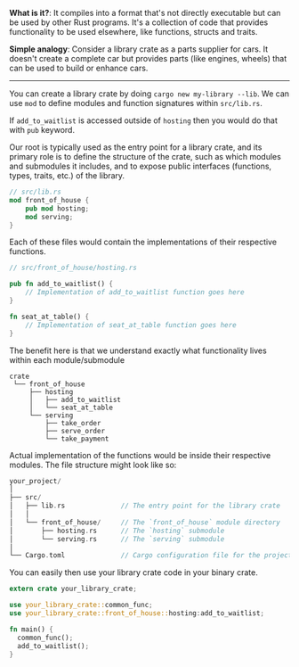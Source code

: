 **What is it?**: It compiles into a format that's not directly executable but can be used by other Rust programs. It's a collection of code that provides functionality to be used elsewhere, like functions, structs and traits.

**Simple analogy**: Consider a library crate as a parts supplier for cars. It doesn't create a complete car but provides parts (like engines, wheels) that can be used to build or enhance cars.

---

You can create a library crate by doing `cargo new my-library --lib`. We can use `mod` to define modules and function signatures within `src/lib.rs`.

If `add_to_waitlist` is accessed outside of `hosting` then you would do that with `pub` keyword.

Our root is typically used as the entry point for a library crate, and its primary role is to define the structure of the crate, such as which modules and submodules it includes, and to expose public interfaces (functions, types, traits, etc.) of the library.

```rust
// src/lib.rs
mod front_of_house {
    pub mod hosting;
    mod serving;
}
```

Each of these files would contain the implementations of their respective functions.

```rust
// src/front_of_house/hosting.rs

pub fn add_to_waitlist() {
    // Implementation of add_to_waitlist function goes here
}

fn seat_at_table() {
    // Implementation of seat_at_table function goes here
}
```

The benefit here is that we understand exactly what functionality lives within each module/submodule

```
crate
 └── front_of_house
     ├── hosting
     │   ├── add_to_waitlist
     │   └── seat_at_table
     └── serving
         ├── take_order
         ├── serve_order
         └── take_payment
```

Actual implementation of the functions would be inside their respective modules. The file structure might look like so:

```rust
your_project/
│
├── src/
│   ├── lib.rs              // The entry point for the library crate
│   │
│   └── front_of_house/     // The `front_of_house` module directory
│       ├── hosting.rs      // The `hosting` submodule
│       └── serving.rs      // The `serving` submodule
│
└── Cargo.toml              // Cargo configuration file for the project

```

You can easily then use your library crate code in your binary crate.

```rust
extern crate your_library_crate;

use your_library_crate::common_func;
use your_library_crate::front_of_house::hosting:add_to_waitlist;

fn main() {
  common_func();
  add_to_waitlist();
}
```